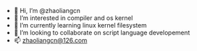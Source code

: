 - 👋 Hi, I’m @zhaoliangcn
- 👀 I’m interested in compiler and os kernel
- 🌱 I’m currently learning linux kernel filesystem
- 💞️ I’m looking to collaborate on script language developement
- 📫 zhaoliangcn@126.com 

<!---
zhaoliangcn/zhaoliangcn is a ✨ special ✨ repository because its `README.md` (this file) appears on your GitHub profile.
You can click the Preview link to take a look at your changes.
--->
